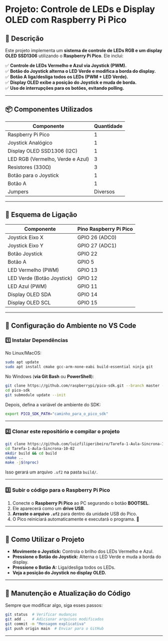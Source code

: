 # **Projeto: Controle de LEDs e Display OLED com Raspberry Pi Pico**

## **📌 Descrição**
Este projeto implementa um **sistema de controle de LEDs RGB e um display OLED SSD1306** utilizando o **Raspberry Pi Pico**. Ele inclui:

✅ **Controle de LEDs Vermelho e Azul via Joystick (PWM).**  
✅ **Botão do Joystick alterna o LED Verde e modifica a borda do display.**  
✅ **Botão A liga/desliga todos os LEDs (PWM + LED Verde).**  
✅ **Display OLED exibe a posição do Joystick e muda de borda.**  
✅ **Uso de interrupções para os botões, evitando polling.**

---

## **📦 Componentes Utilizados**

| Componente | Quantidade |
|------------|------------|
| Raspberry Pi Pico | 1 |
| Joystick Analógico | 1 |
| Display OLED SSD1306 (I2C) | 1 |
| LED RGB (Vermelho, Verde e Azul) | 3 |
| Resistores (330Ω) | 3 |
| Botão para o Joystick | 1 |
| Botão A | 1 |
| Jumpers | Diversos |

---

## **📌 Esquema de Ligação**

| Componente | Pino Raspberry Pi Pico |
|------------|------------------------|
| Joystick Eixo X | GPIO 26 (ADC0) |
| Joystick Eixo Y | GPIO 27 (ADC1) |
| Botão Joystick | GPIO 22 |
| Botão A | GPIO 5 |
| LED Vermelho (PWM) | GPIO 13 |
| LED Verde (Botão Joystick) | GPIO 12 |
| LED Azul (PWM) | GPIO 11 |
| Display OLED SDA | GPIO 14 |
| Display OLED SCL | GPIO 15 |

---

## **📌 Configuração do Ambiente no VS Code**

### **1️⃣ Instalar Dependências**
No Linux/MacOS:
```sh
sudo apt update
sudo apt install cmake gcc-arm-none-eabi build-essential ninja git
```

No Windows (**via Git Bash** ou **PowerShell**):
```sh
git clone https://github.com/raspberrypi/pico-sdk.git --branch master --depth=1
cd pico-sdk
git submodule update --init
```

Depois, defina a variável de ambiente do SDK:
```sh
export PICO_SDK_PATH="caminho_para_o_pico_sdk"
```

---

### **2️⃣ Clonar este repositório e compilar o projeto**
```sh
git clone https://github.com/luizfiliperibeiro/Tarefa-1-Aula-Sincrona-10-02.git
cd Tarefa-1-Aula-Sincrona-10-02
mkdir build && cd build
cmake ..
make -j$(nproc)
```

Isso gerará um arquivo `.uf2` na pasta `build/`.

---

### **3️⃣ Subir o código para o Raspberry Pi Pico**
1. Conecte o **Raspberry Pi Pico** ao PC segurando o botão **BOOTSEL**.  
2. Ele aparecerá como um **drive USB**.  
3. **Arraste o arquivo `.uf2`** para dentro da unidade USB do Pico.  
4. O Pico reiniciará automaticamente e executará o programa. 🎉  

---

## **📌 Como Utilizar o Projeto**
- **Movimente o Joystick:** Controla o brilho dos LEDs Vermelho e Azul.  
- **Pressione o Botão do Joystick:** Alterna o LED Verde e muda a borda do display.  
- **Pressione o Botão A:** Liga/desliga todos os LEDs.  
- **Veja a posição do Joystick no display OLED.**  

---

## **📌 Manutenção e Atualização do Código**
Sempre que modificar algo, siga esses passos:

```sh
git status  # Verificar mudanças
git add .   # Adicionar arquivos modificados
git commit -m "Mensagem explicativa"
git push origin main  # Enviar para o GitHub
```

---